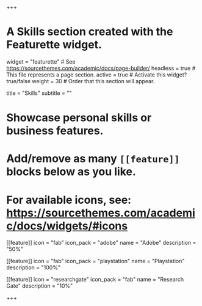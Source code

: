 +++
# A Skills section created with the Featurette widget.
widget = "featurette"  # See https://sourcethemes.com/academic/docs/page-builder/
headless = true  # This file represents a page section.
active = true  # Activate this widget? true/false
weight = 30  # Order that this section will appear.

title = "Skills"
subtitle = ""

# Showcase personal skills or business features.
#
# Add/remove as many `[[feature]]` blocks below as you like.
#
# For available icons, see: https://sourcethemes.com/academic/docs/widgets/#icons

[[feature]]
  icon = "fab"
  icon_pack = "adobe"
  name = "Adobe"
  description = "50%"

[[feature]]
  icon = "fab"
  icon_pack = "playstation"
  name = "Playstation"
  description = "100%"  

[[feature]]
  icon = "researchgate"
  icon_pack = "fab"
  name = "Research Gate"
  description = "10%"

+++
